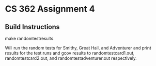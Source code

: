 # CS 362 Assignment 4
## Build Instructions
make randomtestresults

Will run the random tests for Smithy, Great Hall, and Adventurer and print results
for the test runs and gcov results to randomtestcard1.out, randomtestcard2.out, 
and randomtestadventurer.out respectively.
